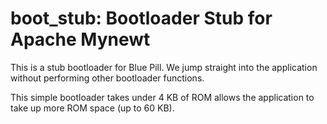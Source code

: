 # boot_stub: Bootloader Stub for Apache Mynewt

This is a stub bootloader for Blue Pill.  We jump straight into the application without performing other bootloader functions.

This simple bootloader takes under 4 KB of ROM allows the application to take up more ROM space (up to 60 KB).

